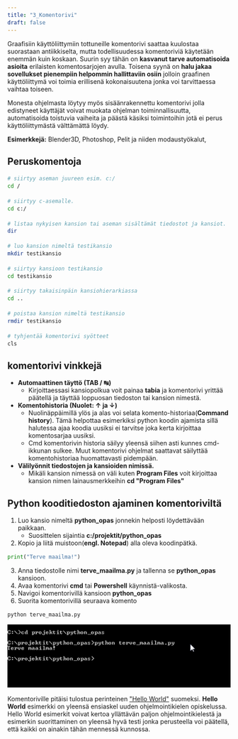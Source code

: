 ```yaml
---
title: "3_Komentorivi"
draft: false
---
```


Graafisiin käyttöliittymiin tottuneille komentorivi saattaa kuulostaa suorastaan antiikkiselta, mutta todellisuudessa komentoriviä käytetään enemmän kuin koskaan. Suurin syy tähän on **kasvanut tarve automatisoida asioita** erilaisten komentosarjojen avulla. Toisena syynä on **halu jakaa sovellukset pienempiin helpommin hallittaviin osiin** jolloin graafinen käyttöliittymä voi toimia erillisenä kokonaisuutena jonka voi tarvittaessa vaihtaa toiseen. 

Monesta ohjelmasta löytyy myös sisäänrakennettu komentorivi jolla edistyneet käyttäjät voivat muokata ohjelman toiminnallisuutta, automatisoida toistuvia vaiheita ja päästä käsiksi toimintoihin jotä ei perus käyttöliittymästä välttämättä löydy.

**Esimerkkejä:** Blender3D, Photoshop, Pelit ja niiden modaustyökalut, 

## Peruskomentoja

```bash
# siirtyy aseman juureen esim. c:/
cd /

# siirtyy c-asemalle.
cd c:/

# listaa nykyisen kansion tai aseman sisältämät tiedostot ja kansiot.
dir

# luo kansion nimeltä testikansio
mkdir testikansio

# siirtyy kansioon testikansio
cd testikansio

# siirtyy takaisinpäin kansiohierarkiassa
cd ..

# poistaa kansion nimeltä testikansio
rmdir testikansio

# tyhjentää komentorivi syötteet
cls
```

## komentorivi vinkkejä

- **Automaattinen täyttö (TAB / &#8633;)**
  - Kirjoittaessasi kansiopolkua voit painaa **tabia** ja komentorivi yrittää päätellä ja täyttää loppuosan tiedoston tai kansion nimestä.
- **Komentohistoria (Nuolet: &#8593; ja &#8595;)**
  - Nuolinäppäimillä ylös ja alas voi selata komento-historiaa(__Command history__). Tämä helpottaa esimerkiksi python koodin ajamista sillä halutessa ajaa koodia uusiksi ei tarvitse joka kerta kirjoittaa komentosarjaa uusiksi.
  - Cmd komentorivin historia säilyy yleensä siihen asti kunnes cmd-ikkunan sulkee. Muut komentorivi ohjelmat saattavat säilyttää komentohistoriaa huomattavasti pidempään.
- **Välilyönnit tiedostojen ja kansioiden nimissä.**
  -  Mikäli kansion nimessä on väli kuten **Program Files** voit kirjoittaa kansion nimen lainausmerkkeihin **cd "Program Files"**

## Python kooditiedoston ajaminen komentoriviltä

1. Luo kansio nimeltä **python_opas** jonnekin helposti löydettävään paikkaan.
    * Suosittelen sijaintia **c:/projektit/python_opas** 
2. Kopio ja liitä muistoon(**engl. Notepad**) alla oleva koodinpätkä.

```python
print("Terve maailma!")
```

3. Anna tiedostolle nimi **terve_maailma.py** ja tallenna se **python_opas** kansioon.
4. Avaa komentorivi **cmd** tai **Powershell** käynnistä-valikosta.
5. Navigoi komentorivillä kansioon **python_opas**
6. Suorita komentorivillä seuraava komento

```bash
python terve_maailma.py
```

![Terve Maailma](/kuvat/perusteet/terve-maailma-komentorivi.png)

Komentoriville pitäisi tulostua perinteinen ["Hello World"](https://en.wikipedia.org/wiki/%22Hello,_World!%22_program) suomeksi. **Hello World** esimerkki on yleensä ensiaskel uuden ohjelmointikielen opiskelussa. Hello World esimerkit voivat kertoa yllättävän paljon ohjelmointikielestä ja esimerkin suorittaminen on yleensä hyvä testi jonka perusteella voi päätellä, että kaikki on ainakin tähän mennessä kunnossa.

